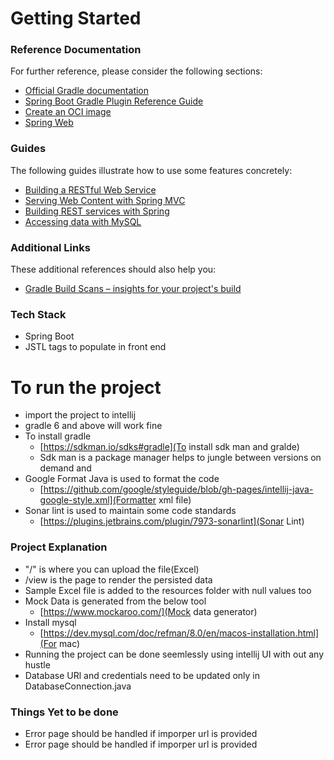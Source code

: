 # Getting Started

### Reference Documentation
For further reference, please consider the following sections:

* [Official Gradle documentation](https://docs.gradle.org)
* [Spring Boot Gradle Plugin Reference Guide](https://docs.spring.io/spring-boot/docs/2.6.3/gradle-plugin/reference/html/)
* [Create an OCI image](https://docs.spring.io/spring-boot/docs/2.6.3/gradle-plugin/reference/html/#build-image)
* [Spring Web](https://docs.spring.io/spring-boot/docs/2.6.3/reference/htmlsingle/#boot-features-developing-web-applications)

### Guides
The following guides illustrate how to use some features concretely:

* [Building a RESTful Web Service](https://spring.io/guides/gs/rest-service/)
* [Serving Web Content with Spring MVC](https://spring.io/guides/gs/serving-web-content/)
* [Building REST services with Spring](https://spring.io/guides/tutorials/bookmarks/)
* [Accessing data with MySQL](https://spring.io/guides/gs/accessing-data-mysql/)

### Additional Links
These additional references should also help you:

* [Gradle Build Scans – insights for your project's build](https://scans.gradle.com#gradle)

### Tech Stack
* Spring Boot
* JSTL tags to populate in front end 

# To run the project
* import the project to intellij
* gradle 6 and above will work fine
* To install gradle 
  * [https://sdkman.io/sdks#gradle](To install sdk man and gralde)
  * Sdk man is a package manager helps to jungle between versions on demand and
* Google Format Java is used to format the code 
  * [https://github.com/google/styleguide/blob/gh-pages/intellij-java-google-style.xml](Formatter xml file)
* Sonar lint is used to maintain some code standards 
  * [https://plugins.jetbrains.com/plugin/7973-sonarlint](Sonar Lint)

### Project Explanation
* "/" is where you can upload the file(Excel)
* /view is the page to render the persisted data
* Sample Excel file is added to the resources folder with null values too
* Mock Data is generated from the below tool 
  * [https://www.mockaroo.com/](Mock data generator)
* Install mysql 
  * [https://dev.mysql.com/doc/refman/8.0/en/macos-installation.html](For mac)
* Running the project can be done seemlessly using intellij UI with out any hustle
* Database URl and credentials need to be updated only in DatabaseConnection.java


### Things Yet to be done 
* Error page should be handled if imporper url is provided
* Error page should be handled if imporper url is provided